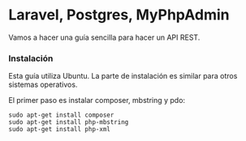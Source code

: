 # Laravel, Postgres, MyPhpAdmin
Vamos a hacer una guía sencilla para hacer un API REST.

### Instalación
Esta guía utiliza Ubuntu. La parte de instalación es similar para otros sistemas operativos.

El primer paso es instalar composer, mbstring y pdo:

```
sudo apt-get install composer
sudo apt-get install php-mbstring
sudo apt-get install php-xml
```

